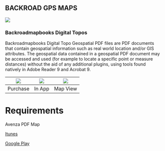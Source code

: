 ## BACKROAD GPS MAPS

![](http://www.backroadmapbooks.com/media/wysiwyg/parent-pages/Topo-Maps/2columns-titles-topo.jpg)

### Backroadmapbooks Digital Topos

Backroadmapbooks Digital Topo Geospatial PDF files are PDF documents that contain geospatial information such as real world location and/or GIS attributes.  The geospatial data contained in a geospatial PDF document may be accessed and used (for example to locate a specific point or measure distances) without the aid of any additional plugins, using tools found natively in Adobe Reader 9 and Acrobat 9.

|![](http://www.backroadmapbooks.com/media/wysiwyg/parent-pages/Topo-Maps/Avenza-Maps-Screenshots-01.png)|![](http://www.backroadmapbooks.com/media/wysiwyg/parent-pages/Topo-Maps/Avenza-Maps-Screenshots-02.png)|![](http://www.backroadmapbooks.com/media/wysiwyg/parent-pages/Topo-Maps/Avenza-Maps-Screenshots-03.png)|
|---|---|---|
|Purchase|In App|Map View|



# Requirements

Avenza PDF Map

[Itunes](http://itunes.apple.com/ca/app/avenza-pdf-maps/id388424049?mt=8#)

[Google Play](https://play.google.com/store/apps/details?id=com.Avenza)





